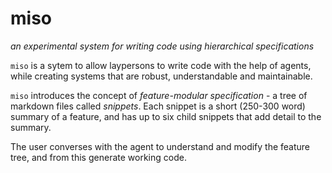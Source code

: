 # miso
*an experimental system for writing code using hierarchical specifications*

`miso` is a sytem to allow laypersons to write code with the help of agents, while creating systems that are robust, understandable and maintainable.

`miso` introduces the concept of *feature-modular specification* - a tree of markdown files called *snippets*. Each snippet is a short (250-300 word) summary of a feature, and has up to six child snippets that add detail to the summary.

The user converses with the agent to understand and modify the feature tree, and from this generate working code.


